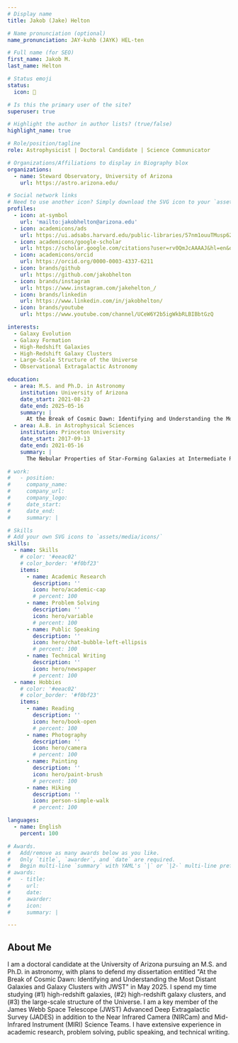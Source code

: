 ```yaml
---
# Display name
title: Jakob (Jake) Helton

# Name pronunciation (optional)
name_pronunciation: JAY-kuhb (JAYK) HEL-ten

# Full name (for SEO)
first_name: Jakob M.
last_name: Helton

# Status emoji
status:
  icon: 🌌

# Is this the primary user of the site?
superuser: true

# Highlight the author in author lists? (true/false)
highlight_name: true

# Role/position/tagline
role: Astrophysicist | Doctoral Candidate | Science Communicator

# Organizations/Affiliations to display in Biography blox
organizations:
  - name: Steward Observatory, University of Arizona
    url: https://astro.arizona.edu/

# Social network links
# Need to use another icon? Simply download the SVG icon to your `assets/media/icons/` folder.
profiles:
  - icon: at-symbol
    url: 'mailto:jakobhelton@arizona.edu'
  - icon: academicons/ads
    url: https://ui.adsabs.harvard.edu/public-libraries/57nm1ouuTMusp62fvjiXYg
  - icon: academicons/google-scholar
    url: https://scholar.google.com/citations?user=rv0QmJcAAAAJ&hl=en&oi=ao
  - icon: academicons/orcid
    url: https://orcid.org/0000-0003-4337-6211
  - icon: brands/github
    url: https://github.com/jakobhelton
  - icon: brands/instagram
    url: https://www.instagram.com/jakehelton_/
  - icon: brands/linkedin
    url: https://www.linkedin.com/in/jakobhelton/
  - icon: brands/youtube
    url: https://www.youtube.com/channel/UCeW6Y2b5igWkbRLBIBbtGzQ

interests:
  - Galaxy Evolution
  - Galaxy Formation
  - High-Redshift Galaxies
  - High-Redshift Galaxy Clusters
  - Large-Scale Structure of the Universe
  - Observational Extragalactic Astronomy

education:
  - area: M.S. and Ph.D. in Astronomy
    institution: University of Arizona
    date_start: 2021-08-23
    date_end: 2025-05-16
    summary: |
      At the Break of Cosmic Dawn: Identifying and Understanding the Most Distant Galaxies and Galaxy Clusters with JWST (Advisors: Prof. Marcia Rieke and Prof. Kevin Hainline)
  - area: A.B. in Astrophysical Sciences
    institution: Princeton University
    date_start: 2017-09-13
    date_end: 2021-05-16
    summary: |
      The Nebular Properties of Star-Forming Galaxies at Intermediate Redshifts from LEGA-C (Advisors: Prof. Allison Strom and Prof. Jenny Greene)

# work:
#   - position: 
#     company_name: 
#     company_url: 
#     company_logo: 
#     date_start: 
#     date_end: 
#     summary: |

# Skills
# Add your own SVG icons to `assets/media/icons/`
skills:
  - name: Skills
    # color: '#eeac02'
    # color_border: '#f0bf23'
    items:
      - name: Academic Research
        description: ''
        icon: hero/academic-cap
        # percent: 100
      - name: Problem Solving
        description: ''
        icon: hero/variable
        # percent: 100
      - name: Public Speaking
        description: ''
        icon: hero/chat-bubble-left-ellipsis
        # percent: 100
      - name: Technical Writing
        description: ''
        icon: hero/newspaper
        # percent: 100
  - name: Hobbies
    # color: '#eeac02'
    # color_border: '#f0bf23'
    items:
      - name: Reading
        description: ''
        icon: hero/book-open
        # percent: 100
      - name: Photography
        description: ''
        icon: hero/camera
        # percent: 100
      - name: Painting
        description: ''
        icon: hero/paint-brush
        # percent: 100
      - name: Hiking
        description: ''
        icon: person-simple-walk
        # percent: 100

languages:
  - name: English
    percent: 100

# Awards.
#   Add/remove as many awards below as you like.
#   Only `title`, `awarder`, and `date` are required.
#   Begin multi-line `summary` with YAML's `|` or `|2-` multi-line prefix and indent 2 spaces below.
# awards:
#   - title: 
#     url: 
#     date: 
#     awarder: 
#     icon: 
#     summary: |

---
```


## About Me

I am a doctoral candidate at the University of Arizona pursuing an M.S. and Ph.D. in astronomy, with plans to defend my dissertation entitled "At the Break of Cosmic Dawn: Identifying and Understanding the Most Distant Galaxies and Galaxy Clusters with JWST" in May 2025. I spend my time studying (#1) high-redshift galaxies, (#2) high-redshift galaxy clusters, and (#3) the large-scale structure of the Universe. I am a key member of the James Webb Space Telescope (JWST) Advanced Deep Extragalactic Survey (JADES) in addition to the Near Infrared Camera (NIRCam) and Mid-Infrared Instrument (MIRI) Science Teams. I have extensive experience in academic research, problem solving, public speaking, and technical writing.
